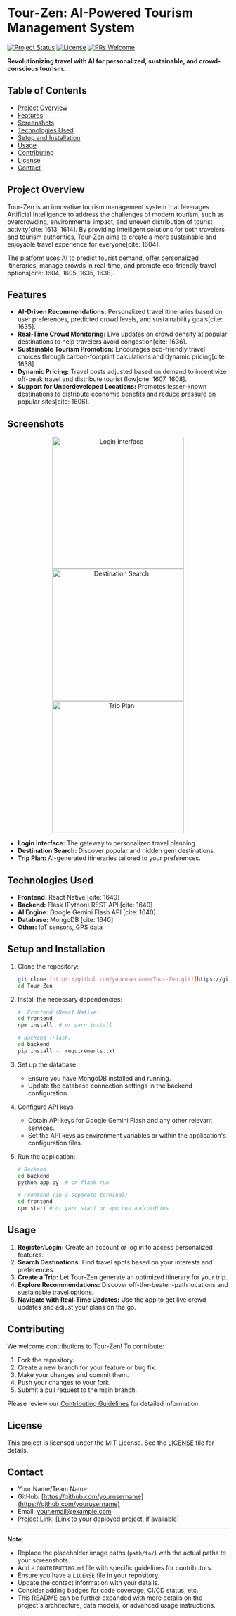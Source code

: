 # Tour-Zen: AI-Powered Tourism Management System

[![Project Status](https://img.shields.io/badge/Status-Active-brightgreen)](https://img.shields.io/badge/Status-Active-brightgreen)
[![License](https://img.shields.io/badge/License-MIT-yellow)](https://opensource.org/licenses/MIT)
[![PRs Welcome](https://img.shields.io/badge/PRs-Welcome-blue)](https://github.com/yourusername/Tour-Zen/pulls)

**Revolutionizing travel with AI for personalized, sustainable, and crowd-conscious tourism.**

## Table of Contents

* [Project Overview](#project-overview)
* [Features](#features)
* [Screenshots](#screenshots)
* [Technologies Used](#technologies-used)
* [Setup and Installation](#setup-and-installation)
* [Usage](#usage)
* [Contributing](#contributing)
* [License](#license)
* [Contact](#contact)

## Project Overview

Tour-Zen is an innovative tourism management system that leverages Artificial Intelligence to address the challenges of modern tourism, such as overcrowding, environmental impact, and uneven distribution of tourist activity[cite: 1613, 1614]. By providing intelligent solutions for both travelers and tourism authorities, Tour-Zen aims to create a more sustainable and enjoyable travel experience for everyone[cite: 1604].

The platform uses AI to predict tourist demand, offer personalized itineraries, manage crowds in real-time, and promote eco-friendly travel options[cite: 1604, 1605, 1635, 1638].

## Features

* **AI-Driven Recommendations:** Personalized travel itineraries based on user preferences, predicted crowd levels, and sustainability goals[cite: 1635].
* **Real-Time Crowd Monitoring:** Live updates on crowd density at popular destinations to help travelers avoid congestion[cite: 1636].
* **Sustainable Tourism Promotion:** Encourages eco-friendly travel choices through carbon-footprint calculations and dynamic pricing[cite: 1638].
* **Dynamic Pricing:** Travel costs adjusted based on demand to incentivize off-peak travel and distribute tourist flow[cite: 1607, 1608].
* **Support for Underdeveloped Locations:** Promotes lesser-known destinations to distribute economic benefits and reduce pressure on popular sites[cite: 1606].

## Screenshots

<p align="center">
  <img src="path/to/login_interface.png" alt="Login Interface" width="300">
  <img src="path/to/destination_search.png" alt="Destination Search" width="300">
  <img src="path/to/trip_plan.png" alt="Trip Plan" width="300">
</p>

* **Login Interface:** The gateway to personalized travel planning.
* **Destination Search:** Discover popular and hidden gem destinations.
* **Trip Plan:** AI-generated itineraries tailored to your preferences.

## Technologies Used

* **Frontend:** React Native [cite: 1640]
* **Backend:** Flask (Python) REST API [cite: 1640]
* **AI Engine:** Google Gemini Flash API [cite: 1640]
* **Database:** MongoDB [cite: 1640]
* **Other:** IoT sensors, GPS data

## Setup and Installation

1.  Clone the repository:

    ```bash
    git clone [https://github.com/yourusername/Tour-Zen.git](https://github.com/yourusername/Tour-Zen.git)
    cd Tour-Zen
    ```

2.  Install the necessary dependencies:

    ```bash
    #  Frontend (React Native)
    cd frontend
    npm install  # or yarn install

    # Backend (Flask)
    cd backend
    pip install -r requirements.txt
    ```

3.  Set up the database:

    * Ensure you have MongoDB installed and running.
    * Update the database connection settings in the backend configuration.

4.  Configure API keys:

    * Obtain API keys for Google Gemini Flash and any other relevant services.
    * Set the API keys as environment variables or within the application's configuration files.

5.  Run the application:

    ```bash
    # Backend
    cd backend
    python app.py  # or flask run

    # Frontend (in a separate terminal)
    cd frontend
    npm start # or yarn start or npm run android/ios
    ```

## Usage

1.  **Register/Login:** Create an account or log in to access personalized features.
2.  **Search Destinations:** Find travel spots based on your interests and preferences.
3.  **Create a Trip:** Let Tour-Zen generate an optimized itinerary for your trip.
4.  **Explore Recommendations:** Discover off-the-beaten-path locations and sustainable travel options.
5.  **Navigate with Real-Time Updates:** Use the app to get live crowd updates and adjust your plans on the go.

## Contributing

We welcome contributions to Tour-Zen! To contribute:

1.  Fork the repository.
2.  Create a new branch for your feature or bug fix.
3.  Make your changes and commit them.
4.  Push your changes to your fork.
5.  Submit a pull request to the main branch.

Please review our [Contributing Guidelines](CONTRIBUTING.md) for detailed information.

## License

This project is licensed under the MIT License. See the [LICENSE](LICENSE) file for details.

## Contact

* Your Name/Team Name:
* GitHub: [https://github.com/yourusername](https://github.com/yourusername)
* Email: your.email@example.com
* Project Link: \[Link to your deployed project, if available]

---

**Note:**

* Replace the placeholder image paths (`path/to/`) with the actual paths to your screenshots.
* Add a `CONTRIBUTING.md` file with specific guidelines for contributors.
* Ensure you have a `LICENSE` file in your repository.
* Update the contact information with your details.
* Consider adding badges for code coverage, CI/CD status, etc.
* This README can be further expanded with more details on the project's architecture, data models, or advanced usage instructions.
